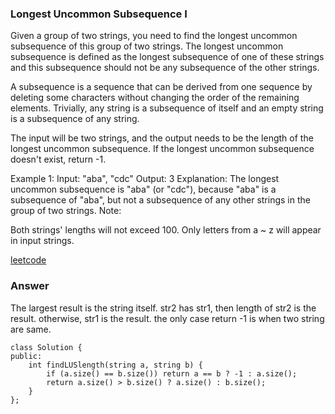 ### Longest Uncommon Subsequence I
Given a group of two strings, you need to find the longest uncommon subsequence of this group of two strings. The longest uncommon subsequence is defined as the longest subsequence of one of these strings and this subsequence should not be any subsequence of the other strings.

A subsequence is a sequence that can be derived from one sequence by deleting some characters without changing the order of the remaining elements. Trivially, any string is a subsequence of itself and an empty string is a subsequence of any string.

The input will be two strings, and the output needs to be the length of the longest uncommon subsequence. If the longest uncommon subsequence doesn't exist, return -1.

Example 1:
Input: "aba", "cdc"
Output: 3
Explanation: The longest uncommon subsequence is "aba" (or "cdc"), 
because "aba" is a subsequence of "aba", 
but not a subsequence of any other strings in the group of two strings. 
Note:

Both strings' lengths will not exceed 100.
Only letters from a ~ z will appear in input strings.

[leetcode](https://leetcode.com/problems/longest-uncommon-subsequence-i/description/)

### Answer

The largest result is the string itself. str2 has str1, then length of str2 is the result. otherwise, str1 is the result. the only case return -1 is when two string are same. 

	class Solution {
	public:
	    int findLUSlength(string a, string b) {
	        if (a.size() == b.size()) return a == b ? -1 : a.size();
	        return a.size() > b.size() ? a.size() : b.size();
	    }
	};


